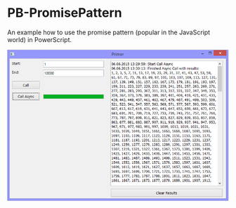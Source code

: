 PB-PromisePattern
=========

An example how to use the promise pattern (popular in the JavaScript world) in PowerScript.

![ScreenShot](./resources/PromisePattern.png)
